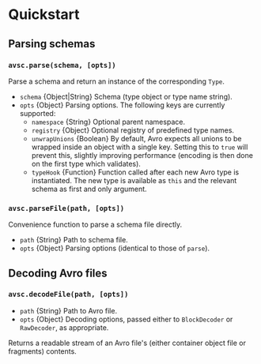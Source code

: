 # Quickstart


## Parsing schemas

### `avsc.parse(schema, [opts])`

Parse a schema and return an instance of the corresponding `Type`.

+ `schema` {Object|String} Schema (type object or type name string).
+ `opts` {Object} Parsing options. The following keys are currently supported:
  + `namespace` {String} Optional parent namespace.
  + `registry` {Object} Optional registry of predefined type names.
  + `unwrapUnions` {Boolean} By default, Avro expects all unions to be wrapped
    inside an object with a single key. Setting this to `true` will prevent
    this, slightly improving performance (encoding is then done on the first
    type which validates).
  + `typeHook` {Function} Function called after each new Avro type is
    instantiated. The new type is available as `this` and the relevant schema
    as first and only argument.

### `avsc.parseFile(path, [opts])`

Convenience function to parse a schema file directly.

+ `path` {String} Path to schema file.
+ `opts` {Object} Parsing options (identical to those of `parse`).


## Decoding Avro files

### `avsc.decodeFile(path, [opts])`

+ `path` {String} Path to Avro file.
+ `opts` {Object} Decoding options, passed either to `BlockDecoder` or
  `RawDecoder`, as appropriate.

Returns a readable stream of an Avro file's (either container object file or
fragments) contents.
